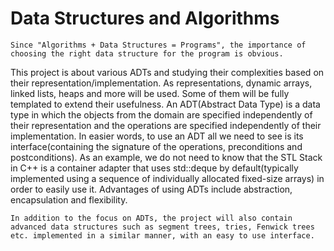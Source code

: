# Data Structures and Algorithms

	Since "Algorithms + Data Structures = Programs", the importance of choosing the right data structure for the program is obvious. 
This project is about various ADTs and studying their complexities based on their representation/implementation. 
As representations, dynamic arrays, linked lists, heaps and more will be used. Some of them will be fully templated to extend their usefulness. 
An ADT(Abstract Data Type) is a data type in which the objects from the domain are specified independently of their representation and the operations are specified independently of their implementation.
In easier words, to use an ADT all we need to see is its interface(containing the signature of the operations, preconditions and postconditions). 
As an example, we do not need to know that the STL Stack in C++ is a container adapter that uses std::deque by default(typically implemented using a sequence of individually allocated fixed-size arrays) in order to easily use it. 
Advantages of using ADTs include abstraction, encapsulation and flexibility.
	
	In addition to the focus on ADTs, the project will also contain advanced data structures such as segment trees, tries, Fenwick trees etc. implemented in a similar manner, with an easy to use interface.


